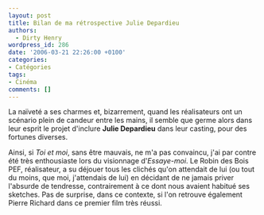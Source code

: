 ```yaml
---
layout: post
title: Bilan de ma rétrospective Julie Depardieu
authors:
  - Dirty Henry
wordpress_id: 286
date: '2006-03-21 22:26:00 +0100'
categories:
- Catégories
tags:
- Cinéma
comments: []
---
```

La naïveté a ses charmes et, bizarrement, quand les réalisateurs ont un scénario plein de candeur entre les mains, il semble que germe alors dans leur esprit le projet d'inclure __Julie Depardieu__ dans leur casting, pour des fortunes diverses.

Ainsi, si *Toi et moi*, sans être mauvais, ne m'a pas convaincu, j'ai par contre été très enthousiaste lors du visionnage d'*Essaye-moi*. Le Robin des Bois PEF, réalisateur, a su déjouer tous les clichés qu'on attendait de lui (ou tout du moins, que moi, j'attendais de lui) en décidant de ne jamais priver l'absurde de tendresse, contrairement à ce dont nous avaient habitué ses sketches. Pas de surprise, dans ce contexte, si l'on retrouve également Pierre Richard dans ce premier film très réussi.
